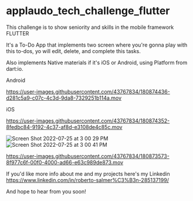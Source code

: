 # applaudo_tech_challenge_flutter

This challenge is to show seniority and skills in the mobile framework FLUTTER

It's a To-Do App that implements two screen where you're gonna play with this to-dos, yo will edit, delete, and complete this tasks.


Also implements Native materials if it's iOS or Android, using Platform from dart:io.


Android

https://user-images.githubusercontent.com/43767834/180874436-d281c5a9-c07c-4c3d-9da8-7329251b114a.mov


iOS

https://user-images.githubusercontent.com/43767834/180874352-8fedbc84-9192-4c37-af8d-e3108de4c85c.mov


![Screen Shot 2022-07-25 at 3 00 29 PM](https://user-images.githubusercontent.com/43767834/180873219-e1799537-1e00-48c5-bacc-3ce3e4d7190a.png)
![Screen Shot 2022-07-25 at 3 00 41 PM](https://user-images.githubusercontent.com/43767834/180873251-a978c770-5ab5-4046-92e4-a7fac7de6772.png)


https://user-images.githubusercontent.com/43767834/180873573-8f977c6f-00f0-4000-ad66-e63c989de873.mov



If you'd like more info about me and my projects here's my Linkedin
https://www.linkedin.com/in/roberto-salmer%C3%B3n-285137199/

And hope to hear from you soon!

